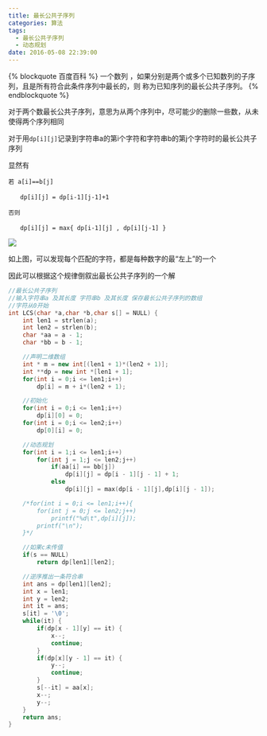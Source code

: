 ```yaml
---
title: 最长公共子序列
categories: 算法
tags:
  - 最长公共子序列
  - 动态规划
date: 2016-05-08 22:39:00
---
```

{% blockquote 百度百科 %}
一个数列 ，如果分别是两个或多个已知数列的子序列，且是所有符合此条件序列中最长的，则 称为已知序列的最长公共子序列。
{% endblockquote %}

对于两个数最长公共子序列，意思为从两个序列中，尽可能少的删除一些数，从未使得两个序列相同

 

对于用`dp[i][j]`记录到字符串a的第i个字符和字符串b的第j个字符时的最长公共子序列

显然有
```
若 a[i]==b[j]

　　dp[i][j] = dp[i-1][j-1]+1

否则

　　dp[i][j] = max{ dp[i-1][j] , dp[i][j-1] }
```

![](/post/img/lcs.png)

如上图，可以发现每个匹配的字符，都是每种数字的最“左上”的一个

因此可以根据这个规律倒叙出最长公共子序列的一个解

```cpp 模板
//最长公共子序列
//输入字符串a 及其长度 字符串b 及其长度 保存最长公共子序列的数组
//字符从0开始
int LCS(char *a,char *b,char s[] = NULL) {
    int len1 = strlen(a);
    int len2 = strlen(b);
    char *aa = a - 1;
    char *bb = b - 1;

    //声明二维数组
    int * m = new int[(len1 + 1)*(len2 + 1)];
    int **dp = new int *[len1 + 1];
    for(int i = 0;i <= len1;i++)
        dp[i] = m + i*(len2 + 1);

    //初始化
    for(int i = 0;i <= len1;i++)
        dp[i][0] = 0;
    for(int i = 0;i <= len2;i++)
        dp[0][i] = 0;

    //动态规划
    for(int i = 1;i <= len1;i++)
        for(int j = 1;j <= len2;j++)
            if(aa[i] == bb[j])
                dp[i][j] = dp[i - 1][j - 1] + 1;
            else
                dp[i][j] = max(dp[i - 1][j],dp[i][j - 1]);

    /*for(int i = 0;i <= len1;i++){
        for(int j = 0;j <= len2;j++)
            printf("%d\t",dp[i][j]);
        printf("\n");
    }*/

    //如果c未传值
    if(s == NULL)
        return dp[len1][len2];

    //逆序推出一条符合串
    int ans = dp[len1][len2];
    int x = len1;
    int y = len2;
    int it = ans;
    s[it] = '\0';
    while(it) {
        if(dp[x - 1][y] == it) {
            x--;
            continue;
        }
        if(dp[x][y - 1] == it) {
            y--;
            continue;
        }
        s[--it] = aa[x];
        x--;
        y--;
    }
    return ans;
}
```